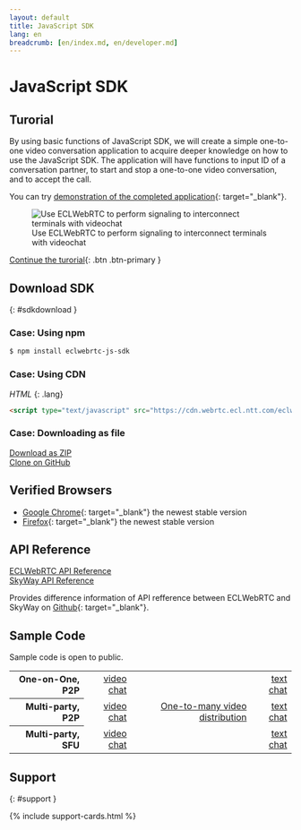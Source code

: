 ```yaml
---
layout: default
title: JavaScript SDK
lang: en
breadcrumb: [en/index.md, en/developer.md]
---
```


# JavaScript SDK

## Turorial

By using basic functions of JavaScript SDK, we will create a simple one-to-one video conversation application to acquire deeper knowledge on how to use the JavaScript SDK.
The application will have functions to input ID of a conversation partner, to start and stop a one-to-one video conversation, and to accept the call.

You can try [demonstration of the completed application](){: target="_blank"}.

<figure class="figure">
  <img src="https://github.com/skyway/webrtc-handson-native/wiki/img/hands-on-summary.png" class="figure-img img-fluid rounded" alt="Use ECLWebRTC to perform signaling to interconnect terminals with videochat">
  <figcaption class="figure-caption">Use ECLWebRTC to perform signaling to interconnect terminals with videochat</figcaption>
</figure>

[Continue the turorial](js-tutorial.html){: .btn .btn-primary }

## Download SDK
{: #sdkdownload }

### Case: Using npm

```sh
$ npm install eclwebrtc-js-sdk
```

### Case: Using CDN

*HTML*
{: .lang}
  
```html
<script type="text/javascript" src="https://cdn.webrtc.ecl.ntt.com/eclwebrtc-latest.js"></script>
```

### Case: Downloading as file

<div class="d-sm-flex">
  <div class="pr-1 pb-2">
    <a href="https://github.com/nttcom/ECLWebRTC-JS-SDK/archive/master.zip" class="btn btn-primary">Download as ZIP</a>
  </div>
  <div>
    <a href="https://github.com/nttcom/ECLWebRTC-JS-SDK" class="btn btn-outline-primary" target="_blank">Clone on GitHub</a><br>
  </div>
</div>

##  Verified Browsers

- [Google Chrome](https://www.google.com/chrome){: target="_blank"} the newest stable version
- [Firefox](https://www.mozilla.org/firefox/){: target="_blank"} the newest stable version

## API Reference

<div class="d-sm-flex">
  <div class="pr-1 pb-2">
    <a href="./js-reference/" class="btn btn-primary">ECLWebRTC API Reference</a>
  </div>
  <div class="pb-3">
    <a href="http://nttcom.github.io/skyway/docs/#JS" class="btn btn-outline-primary" target="_blank">SkyWay API Reference</a><br>
  </div>
</div>

Provides difference information of API refference between ECLWebRTC and SkyWay on [Github](https://github.com/nttcom/skyway-sdk-migration-docs/blob/master/android_sdk_next_version_api_diff.md){: target="_blank"}.

## Sample Code

Sample code is open to public.

<div class="row">
  <div class="col-md-9 col-lg-7 col-xl-6">
    <table class="table">
      <tbody align="right">
        <tr>
          <th scope="row">One-on-One, P2P</th>
          <td><a href="https://github.com/skyway/js-sdk/tree/master/examples/p2p_videochat" target="_blank">video chat</a></td>
          <td></td>
          <td><a href="https://github.com/skyway/js-sdk/tree/master/examples/p2p_textchat" target="_blank">text chat</a></td>
        </tr>
        <tr>
          <th scope="row">Multi-party, P2P</th>
          <td><a href="https://github.com/skyway/js-sdk/tree/master/examples/fullmesh_videochat" target="_blank">video chat</a></td>
          <td><a href="https://github.com/skyway/js-sdk/tree/master/examples/p2p_broadcast" target="_blank">One-to-many video distribution</a></td>
          <td><a href="https://github.com/skyway/js-sdk/tree/master/examples/fullmesh_textchat" target="_blank">text chat</a></td>
        </tr>
        <tr>
          <th scope="row">Multi-party, SFU</th>
          <td><a href="https://github.com/skyway/js-sdk/tree/master/examples/sfu_videochat" target="_blank">video chat</a></td>
          <td></td>
          <td><a href="https://github.com/skyway/js-sdk/tree/master/examples/sfu_textchat" target="_blank">text chat</a></td>
        </tr>
      </tbody>
    </table>
  </div>
</div>

## Support
{: #support }

{% include support-cards.html %}
